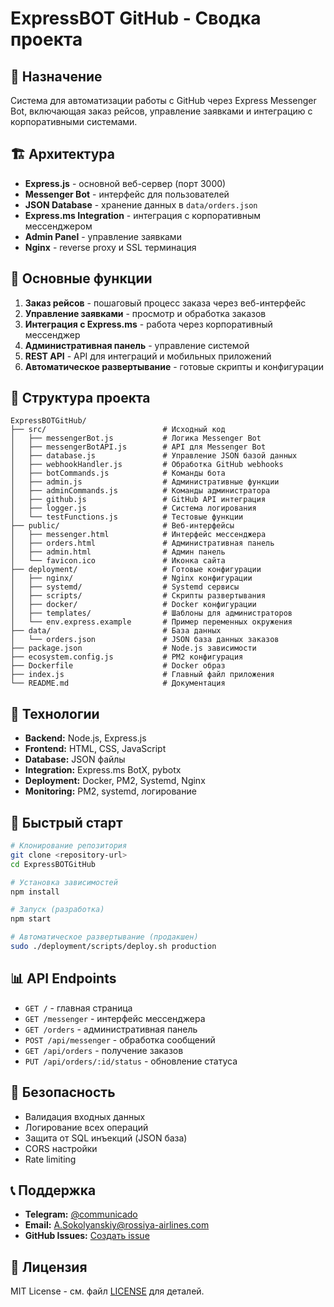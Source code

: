 # ExpressBOT GitHub - Сводка проекта

## 🎯 Назначение
Система для автоматизации работы с GitHub через Express Messenger Bot, включающая заказ рейсов, управление заявками и интеграцию с корпоративными системами.

## 🏗️ Архитектура
- **Express.js** - основной веб-сервер (порт 3000)
- **Messenger Bot** - интерфейс для пользователей
- **JSON Database** - хранение данных в `data/orders.json`
- **Express.ms Integration** - интеграция с корпоративным мессенджером
- **Admin Panel** - управление заявками
- **Nginx** - reverse proxy и SSL терминация

## 🚀 Основные функции
1. **Заказ рейсов** - пошаговый процесс заказа через веб-интерфейс
2. **Управление заявками** - просмотр и обработка заказов
3. **Интеграция с Express.ms** - работа через корпоративный мессенджер
4. **Административная панель** - управление системой
5. **REST API** - API для интеграций и мобильных приложений
6. **Автоматическое развертывание** - готовые скрипты и конфигурации

## 📁 Структура проекта
```
ExpressBOTGitHub/
├── src/                          # Исходный код
│   ├── messengerBot.js           # Логика Messenger Bot
│   ├── messengerBotAPI.js        # API для Messenger Bot
│   ├── database.js               # Управление JSON базой данных
│   ├── webhookHandler.js         # Обработка GitHub webhooks
│   ├── botCommands.js            # Команды бота
│   ├── admin.js                  # Административные функции
│   ├── adminCommands.js          # Команды администратора
│   ├── github.js                 # GitHub API интеграция
│   ├── logger.js                 # Система логирования
│   └── testFunctions.js          # Тестовые функции
├── public/                       # Веб-интерфейсы
│   ├── messenger.html            # Интерфейс мессенджера
│   ├── orders.html               # Административная панель
│   ├── admin.html                # Админ панель
│   └── favicon.ico               # Иконка сайта
├── deployment/                   # Готовые конфигурации
│   ├── nginx/                    # Nginx конфигурации
│   ├── systemd/                  # Systemd сервисы
│   ├── scripts/                  # Скрипты развертывания
│   ├── docker/                   # Docker конфигурации
│   ├── templates/                # Шаблоны для администраторов
│   └── env.express.example       # Пример переменных окружения
├── data/                         # База данных
│   └── orders.json               # JSON база данных заказов
├── package.json                  # Node.js зависимости
├── ecosystem.config.js           # PM2 конфигурация
├── Dockerfile                    # Docker образ
├── index.js                      # Главный файл приложения
└── README.md                     # Документация
```

## 🔧 Технологии
- **Backend:** Node.js, Express.js
- **Frontend:** HTML, CSS, JavaScript
- **Database:** JSON файлы
- **Integration:** Express.ms BotX, pybotx
- **Deployment:** Docker, PM2, Systemd, Nginx
- **Monitoring:** PM2, systemd, логирование

## 🚀 Быстрый старт
```bash
# Клонирование репозитория
git clone <repository-url>
cd ExpressBOTGitHub

# Установка зависимостей
npm install

# Запуск (разработка)
npm start

# Автоматическое развертывание (продакшен)
sudo ./deployment/scripts/deploy.sh production
```

## 📊 API Endpoints
- `GET /` - главная страница
- `GET /messenger` - интерфейс мессенджера
- `GET /orders` - административная панель
- `POST /api/messenger` - обработка сообщений
- `GET /api/orders` - получение заказов
- `PUT /api/orders/:id/status` - обновление статуса

## 🔐 Безопасность
- Валидация входных данных
- Логирование всех операций
- Защита от SQL инъекций (JSON база)
- CORS настройки
- Rate limiting

## 📞 Поддержка
- **Telegram:** [@communicado](https://t.me/communicado)
- **Email:** A.Sokolyanskiy@rossiya-airlines.com
- **GitHub Issues:** [Создать issue](https://github.com/your-username/expressbot-github/issues)

## 📄 Лицензия
MIT License - см. файл [LICENSE](LICENSE) для деталей.